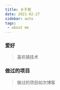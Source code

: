 ```yaml
---
title: 关于我  
date: 2021-02-27  
sidebar: auto  
tags:
 - about me
---
```


### 爱好
> 喜欢搞技术

### 做过的项目
> 做过的项目如次博客


